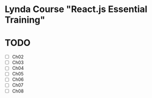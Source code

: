 # Lynda Course "React.js Essential Training"
# TODO
- [ ] Ch02
- [ ] Ch03
- [ ] Ch04
- [ ] Ch05
- [ ] Ch06
- [ ] Ch07
- [ ] Ch08